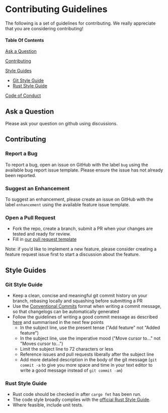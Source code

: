 # Contributing Guidelines

The following is a set of guidelines for contributing. We really appreciate that you are considering contributing!

#### Table Of Contents

[Ask a Question](#ask-a-question)

[Contributing](#contributing)

[Style Guides](#style-guides)
  * [Git Style Guide](#git-style-guide)
  * [Rust Style Guide](#rust-style-guide)

[Code of Conduct](CODE_OF_CONDUCT.md)

## Ask a Question

Please ask your question on github using discussions.

## Contributing

### Report a Bug

To report a bug, open an issue on GitHub with the label `bug` using the available bug report issue template. Please ensure the issue has not already been reported.

### Suggest an Enhancement

To suggest an enhancement, please create an issue on GitHub with the label `enhancement` using the available feature issue template.

### Open a Pull Request

* Fork the repo, create a branch, submit a PR when your changes are tested and ready for review.
* Fill in [our pull request template](/.github/PULL_REQUEST_TEMPLATE.md)

Note: if you’d like to implement a new feature, please consider creating a feature request issue first to start a discussion about the feature.

## Style Guides

### Git Style Guide

* Keep a clean, concise and meaningful git commit history on your branch, rebasing locally and squashing before submitting a PR
* Use the [Conventional Commits](https://www.conventionalcommits.org/en/v1.0.0/) format when writing a commit message, so that changelogs can be automatically generated
* Follow the guidelines of writing a good commit message as described [here](https://chris.beams.io/posts/git-commit/) and summarised in the next few points
    * In the subject line, use the present tense ("Add feature" not "Added feature")
    * In the subject line, use the imperative mood ("Move cursor to..." not "Moves cursor to...")
    * Limit the subject line to 72 characters or less
    * Reference issues and pull requests liberally after the subject line
    * Add more detailed description in the body of the git message (`git commit -a` to give you more space and time in your text editor to write a good message instead of `git commit -am`)

### Rust Style Guide

* Rust code should be checked in after `cargo fmt` has been run.
* The code style broadly complies with the [official Rust Style Guide](https://doc.rust-lang.org/style-guide/index.html).
* Where feasible, include unit tests.
